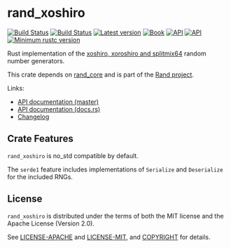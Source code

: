 # rand_xoshiro

[![Build Status](https://travis-ci.org/rust-random/rngs.svg?branch=master)](https://travis-ci.org/rust-random/rngs)
[![Build Status](https://ci.appveyor.com/api/projects/status/github/rust-random/rngs?svg=true)](https://ci.appveyor.com/project/rust-random/rngs)
[![Latest version](https://img.shields.io/crates/v/rand_xoshiro.svg)](https://crates.io/crates/rand_xoshiro)
[![Book](https://img.shields.io/badge/book-master-yellow.svg)](https://rust-random.github.io/book/)
[![API](https://img.shields.io/badge/api-master-yellow.svg)](https://rust-random.github.io/rand/rand_xoshiro)
[![API](https://docs.rs/rand_xoshiro/badge.svg)](https://docs.rs/rand_xoshiro)
[![Minimum rustc version](https://img.shields.io/badge/rustc-1.36+-lightgray.svg)](https://github.com/rust-random/rngs#rust-version-requirements)

Rust implementation of the [xoshiro, xoroshiro and splitmix64](http://xoshiro.di.unimi.it) random number generators.

This crate depends on [rand_core](https://crates.io/crates/rand_core) and is
part of the [Rand project](https://github.com/rust-random/rand).

Links:

-   [API documentation (master)](https://rust-random.github.io/rand/rand_xoshiro)
-   [API documentation (docs.rs)](https://docs.rs/rand_xoshiro)
-   [Changelog](https://github.com/rust-random/rngs/blob/master/rand_xoshiro/CHANGELOG.md)

## Crate Features

`rand_xoshiro` is no_std compatible by default.

The `serde1` feature includes implementations of `Serialize` and `Deserialize` for the included RNGs.

## License

`rand_xoshiro` is distributed under the terms of both the MIT license and the
Apache License (Version 2.0).

See [LICENSE-APACHE](LICENSE-APACHE) and [LICENSE-MIT](LICENSE-MIT), and
[COPYRIGHT](COPYRIGHT) for details.
